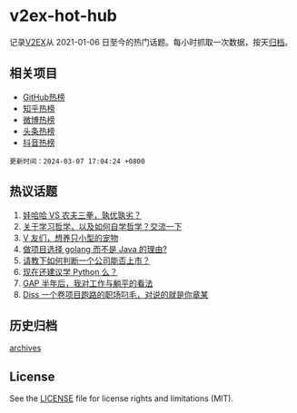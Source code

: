 # v2ex-hot-hub

 记录[V2EX](https://www.v2ex.com/)从 2021-01-06 日至今的热门话题。每小时抓取一次数据，按天[归档](archives)。
 
 ## 相关项目

- [GitHub热榜](https://github.com/snaildev/github-hot-hub)
- [知乎热榜](https://github.com/snaildev/zhihu-hot-hub)
- [微博热榜](https://github.com/snaildev/weibo-hot-hub)
- [头条热榜](https://github.com/snaildev/toutiao-hot-hub)
- [抖音热榜](https://github.com/snaildev/douyin-hot-hub)


 `更新时间：2024-03-07 17:04:24 +0800`

## 热议话题

1. [娃哈哈 VS 农夫三拳，孰优孰劣？](https://www.v2ex.com/t/1021435)
1. [关于学习哲学，以及如何自学哲学？交流一下](https://www.v2ex.com/t/1021321)
1. [V 友们，想养只小型的宠物](https://www.v2ex.com/t/1021336)
1. [做项目选择 golang 而不是 Java 的理由?](https://www.v2ex.com/t/1021175)
1. [请教下如何判断一个公司能否上市？](https://www.v2ex.com/t/1021295)
1. [现在还建议学 Python 么？](https://www.v2ex.com/t/1021307)
1. [GAP 半年后，我对工作与躺平的看法](https://www.v2ex.com/t/1021281)
1. [Diss 一个卷项目跑路的职场叼毛，对说的就是你章某](https://www.v2ex.com/t/1021362)

## 历史归档

[archives](archives)

## License

See the [LICENSE](LICENSE) file for license rights and limitations (MIT).
